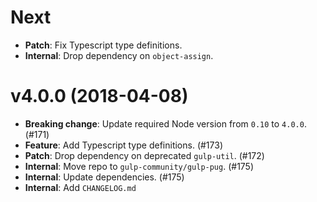 # Next

- **Patch**: Fix Typescript type definitions.
- **Internal**: Drop dependency on `object-assign`.

# v4.0.0 (2018-04-08)

- **Breaking change**: Update required Node version from `0.10` to `4.0.0`. (#171)
- **Feature**: Add Typescript type definitions. (#173)
- **Patch**: Drop dependency on deprecated `gulp-util`. (#172)
- **Internal**: Move repo to `gulp-community/gulp-pug`. (#175)
- **Internal**: Update dependencies. (#175)
- **Internal**: Add `CHANGELOG.md`
